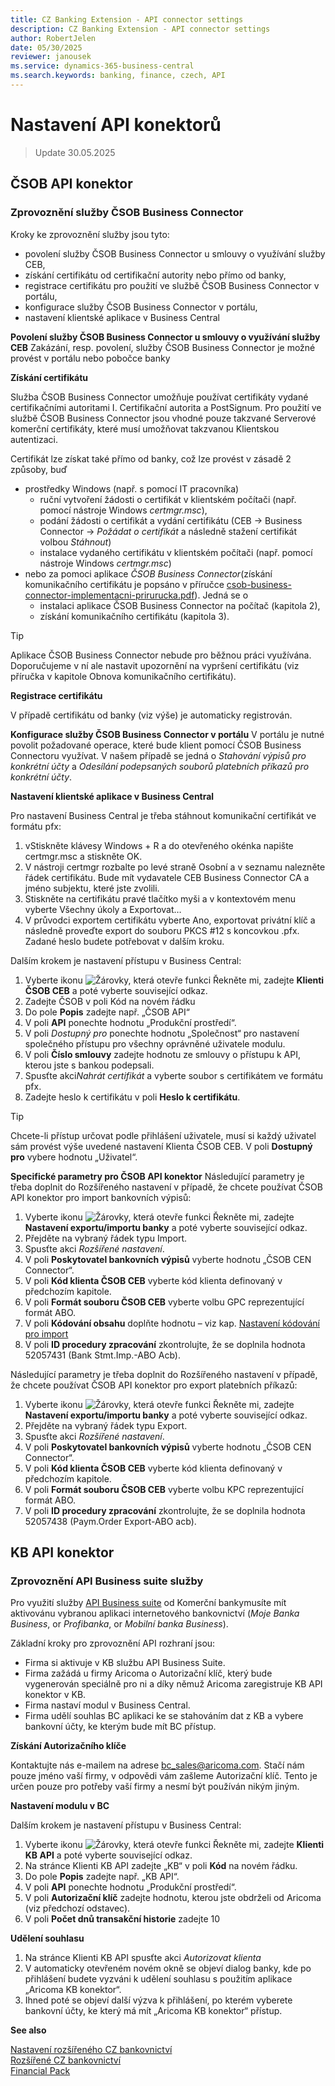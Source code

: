 ```yaml
---
title: CZ Banking Extension - API connector settings
description: CZ Banking Extension - API connector settings
author: RobertJelen
date: 05/30/2025
reviewer: janousek
ms.service: dynamics-365-business-central
ms.search.keywords: banking, finance, czech, API
---
```

# Nastavení API konektorů

> Update 30.05.2025

## ČSOB API konektor

### Zprovoznění služby ČSOB Business Connector

Kroky ke zprovoznění služby jsou tyto:

- povolení služby ČSOB Business Connector u smlouvy o využívání služby CEB,
- získání certifikátu od certifikační autority nebo přímo od banky,
- registrace certifikátu pro použití ve službě ČSOB Business Connector v portálu,
- konfigurace služby ČSOB Business Connector v portálu,
- nastavení klientské aplikace v Business Central

**Povolení služby ČSOB Business Connector u smlouvy o využívání služby CEB**
Zakázání, resp. povolení, služby ČSOB Business Connector je možné provést v portálu nebo pobočce banky

**Získání certifikátu**  

Služba ČSOB Business Connector umožňuje používat certifikáty vydané certifikačními autoritami I. Certifikační autorita a PostSignum. Pro použití ve službě ČSOB Business Connector jsou vhodné pouze takzvané Serverové komerční certifikáty, které musí umožňovat takzvanou Klientskou autentizaci.

Certifikát lze získat také přímo od banky, což lze provést v zásadě 2 způsoby, buď

- prostředky Windows (např. s pomocí IT pracovníka)
    - ruční vytvoření žádosti o certifikát v klientském počítači (např. pomocí nástroje Windows *certmgr.msc*),
    - podání žádosti o certifikát a vydání certifikátu (CEB -> Business Connector -> *Požádat o certifikát* a následně stažení certifikát volbou *Stáhnout*)
    - instalace vydaného certifikátu v klientském počítači (např. pomocí nástroje Windows *certmgr.msc*)
- nebo za pomoci aplikace *ČSOB Business Connector*(získání komunikačního certifikátu je popsáno v příručce [csob-business-connector-implementacni-prirurucka.pdf](https://www.csob.cz/documents/10710/15532355/csob-business-connector-prirucka.pdf?v2401)). Jedná se o
    - instalaci aplikace ČSOB Business Connector na počítač (kapitola 2),
    - získání komunikačního certifikátu (kapitola 3).

> [!TIP]
> Aplikace ČSOB Business Connector nebude pro běžnou práci využívána. Doporučujeme v ní ale nastavit upozornění na vypršení certifikátu (viz příručka v kapitole Obnova komunikačního certifikátu).

**Registrace certifikátu**  

V případě certifikátu od banky (viz výše) je automaticky registrován.

**Konfigurace služby ČSOB Business Connector v portálu**
V portálu je nutné povolit požadované operace, které bude klient pomocí ČSOB Business Connectoru využívat. V našem případě se jedná o *Stahování výpisů pro konkrétní účty* a *Odesílání podepsaných souborů platebních příkazů pro konkrétní účty*.

**Nastavení klientské aplikace v Business Central**  

Pro nastavení Business Central je třeba stáhnout komunikační certifikát ve formátu pfx:

1. vStiskněte klávesy Windows + R a do otevřeného okénka napište certmgr.msc a stiskněte OK.
2. V nástroji certmgr rozbalte po levé straně Osobní a v seznamu nalezněte řádek certifikátu. Bude mít vydavatele CEB Business Connector CA a jméno subjektu, které jste zvolili.
3. Stiskněte na certifikátu pravé tlačítko myši a v kontextovém menu vyberte Všechny úkoly a Exportovat…
4. V průvodci exportem certifikátu vyberte Ano, exportovat privátní klíč a následně proveďte export do souboru PKCS #12 s koncovkou .pfx. Zadané heslo budete potřebovat v dalším kroku.

Dalším krokem je nastavení přístupu v Business Central:

1. Vyberte ikonu ![Žárovky, která otevře funkci Řekněte mi](media/ui-search/search_small.png "Řekněte mi, co chcete dělat"), zadejte **Klienti ČSOB CEB** a poté vyberte související odkaz.
2. Zadejte ČSOB v poli Kód na novém řádku
3. Do pole **Popis** zadejte např. „ČSOB API“
4. V poli **API** ponechte hodnotu „Produkční prostředí“.
5. V poli *Dostupný pro* ponechte hodnotu „Společnost“ pro nastavení společného přístupu pro všechny oprávněné uživatele modulu.
6. V poli **Číslo smlouvy** zadejte hodnotu ze smlouvy o přístupu k API, kterou jste s bankou podepsali.
7. Spusťte akci*Nahrát certifikát* a vyberte soubor s certifikátem ve formátu pfx.
8. Zadejte heslo k certifikátu v poli **Heslo k certifikátu**.

> [!TIP]
> Chcete-li přístup určovat podle přihlášení uživatele, musí si každý uživatel sám provést výše uvedené nastavení Klienta ČSOB CEB. V poli **Dostupný pro** vybere hodnotu „Uživatel“.

**Specifické parametry pro ČSOB API konektor**
Následující parametry je třeba doplnit do Rozšířeného nastavení v případě, že chcete používat ČSOB API konektor pro import bankovních výpisů:

1. Vyberte ikonu ![Žárovky, která otevře funkci Řekněte mi](media/ui-search/search_small.png "Řekněte mi, co chcete dělat"), zadejte **Nastavení exportu/importu banky** a poté vyberte související odkaz.
2. Přejděte na vybraný řádek typu Import.
3. Spusťte akci *Rozšířené nastavení*.
4. V poli **Poskytovatel bankovních výpisů** vyberte hodnotu „ČSOB CEN Connector“.
5. V poli **Kód klienta ČSOB CEB** vyberte kód klienta definovaný v předchozím kapitole.
6. V poli **Formát souboru ČSOB CEB** vyberte volbu GPC reprezentující formát ABO.
7. V poli **Kódování obsahu** doplňte hodnotu – viz kap. [Nastavení kódování pro import](cz-banking-extension-setup.md/#Nastavení-kódování-pro-import)
8. V poli **ID procedury zpracování** zkontrolujte, že se doplnila hodnota 52057431 (Bank Stmt.Imp.-ABO Acb).

Následující parametry je třeba doplnit do Rozšířeného nastavení v případě, že chcete používat ČSOB API konektor pro export platebních příkazů:

1. Vyberte ikonu ![Žárovky, která otevře funkci Řekněte mi](media/ui-search/search_small.png "Řekněte mi, co chcete dělat"), zadejte **Nastavení exportu/importu banky** a poté vyberte související odkaz.
2. Přejděte na vybraný řádek typu Export.
3. Spusťte akci *Rozšířené nastavení*.
4. V poli **Poskytovatel bankovních výpisů** vyberte hodnotu „ČSOB CEN Connector“.
5. V poli **Kód klienta ČSOB CEB** vyberte kód klienta definovaný v předchozím kapitole.
6. V poli **Formát souboru ČSOB CEB** vyberte volbu KPC reprezentující formát ABO.
7. V poli **ID procedury zpracování** zkontrolujte, že se doplnila hodnota 52057438 (Paym.Order Export-ABO acb).

## KB API konektor

### Zprovoznění API Business suite služby

Pro využití služby [API Business suite](https://www.kb.cz/cs/kbapi/sluzby-kb-api/api-business-suite) od Komerční bankymusíte mít aktivovánu vybranou aplikaci internetového bankovnictví (*Moje Banka Business*, or *Profibanka*, or *Mobilní banka Business*).

Základní kroky pro zprovoznění API rozhraní jsou:

- Firma si aktivuje v KB službu API Business Suite.
- Firma zažádá u firmy Aricoma o Autorizační klíč, který bude vygenerován speciálně pro ni a díky němuž Aricoma zaregistruje KB API konektor v KB.
- Firma nastaví modul v Business Central.
- Firma udělí souhlas BC aplikaci ke se stahováním dat z KB a vybere bankovní účty, ke kterým bude mít BC přístup.

**Získání Autorizačního klíče**  

Kontaktujte nás e-mailem na adrese <bc_sales@aricoma.com>. Stačí nám pouze jméno vaší firmy, v odpovědi vám zašleme Autorizační klíč. Tento je určen pouze pro potřeby vaší firmy a nesmí být používán nikým jiným.

**Nastavení modulu v BC**  

Dalším krokem je nastavení přístupu v Business Central:

1. Vyberte ikonu ![Žárovky, která otevře funkci Řekněte mi](media/ui-search/search_small.png "Řekněte mi, co chcete dělat"), zadejte **Klienti KB API** a poté vyberte související odkaz.
2. Na stránce Klienti KB API zadejte „KB“ v poli **Kód** na novém řádku.
3. Do pole **Popis** zadejte např. „KB API“.
4. V poli **API** ponechte hodnotu „Produkční prostředí“.
5. V poli **Autorizační klíč** zadejte hodnotu, kterou jste obdrželi od Aricoma (viz předchozí odstavec).
6. V poli **Počet dnů transakční historie** zadejte 10

**Udělení souhlasu**  

1. Na stránce Klienti KB API spusťte akci *Autorizovat klienta*
2. V automaticky otevřeném novém okně se objeví dialog banky, kde po přihlášení budete vyzváni k udělení souhlasu s použitím aplikace „Aricoma KB konektor“.
3. Ihned poté se objeví další výzva k přihlášení, po kterém vyberete bankovní účty, ke který má mít „Aricoma KB konektor“ přístup.

<!-- ### Specific parameters for KB API connector
-->

**See also**  

[Nastavení rozšířeného CZ bankovnictví](cz-banking-extension-setup.md)  
[Rozšířené CZ bankovnictví](cz-banking-extension.md)  
[Financial Pack](finance-pack.md)  
